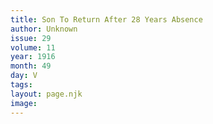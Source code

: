 ```yaml
---
title: Son To Return After 28 Years Absence
author: Unknown
issue: 29
volume: 11
year: 1916
month: 49
day: V
tags:
layout: page.njk
image:
---
```





